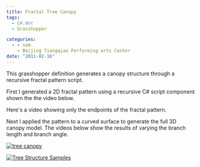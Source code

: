```yaml
---
title: Fractal Tree Canopy
tags:
  - C#.Net
  - Grasshopper

categories:
  - - som
    - Beijing Tiangqiao Performing arts Center
date: "2011-02-16"
---
```


This grasshopper definition generates a canopy structure through a recursive fractal pattern script.

<!-- more -->

First I generated a 2D fractal pattern using a recursive C# script component shown the the video below.

Here's a video showing only the endpoints of the fractal pattern.

Next I applied the pattern to a curved surface to generate the full 3D canopy model. The videos below show the results of varying the branch length and branch angle.

[![](http://www.ericanastas.com/wp-content/uploads/2011/02/tree-canopy-636x421.jpg "tree canopy")](tree-canopy.jpg)

[![](http://www.ericanastas.com/wp-content/uploads/2011/02/Tree-Structure-Samples-636x425.png "Tree Structure Samples")](Tree-Structure-Samples.png)
